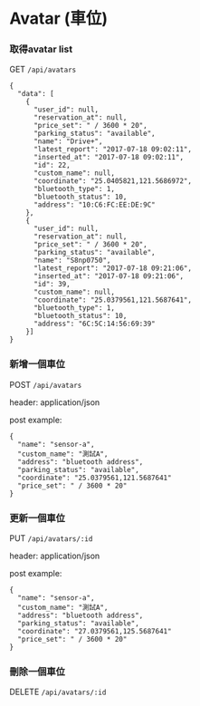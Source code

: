 # Avatar (車位)

### 取得avatar list
GET `/api/avatars`

```
{
  "data": [
    {
      "user_id": null,
      "reservation_at": null,
      "price_set": " / 3600 * 20",
      "parking_status": "available",
      "name": "Drive+",
      "latest_report": "2017-07-18 09:02:11",
      "inserted_at": "2017-07-18 09:02:11",
      "id": 22,
      "custom_name": null,
      "coordinate": "25.0405821,121.5686972",
      "bluetooth_type": 1,
      "bluetooth_status": 10,
      "address": "10:C6:FC:EE:DE:9C"
    },
    {
      "user_id": null,
      "reservation_at": null,
      "price_set": " / 3600 * 20",
      "parking_status": "available",
      "name": "S8np0750",
      "latest_report": "2017-07-18 09:21:06",
      "inserted_at": "2017-07-18 09:21:06",
      "id": 39,
      "custom_name": null,
      "coordinate": "25.0379561,121.5687641",
      "bluetooth_type": 1,
      "bluetooth_status": 10,
      "address": "6C:5C:14:56:69:39"
    }]
}
```

### 新增一個車位
POST `/api/avatars`

header: application/json

post example:
```
{
  "name": "sensor-a",
  "custom_name": "測試A",
  "address": "bluetooth address",
  "parking_status": "available",
  "coordinate": "25.0379561,121.5687641"
  "price_set": " / 3600 * 20"
}
```

### 更新一個車位
PUT `/api/avatars/:id`

header: application/json

post example:
```
{
  "name": "sensor-a",
  "custom_name": "測試A",
  "address": "bluetooth address",
  "parking_status": "available",
  "coordinate": "27.0379561,125.5687641"
  "price_set": " / 3600 * 20"
}
```

### 刪除一個車位
DELETE `/api/avatars/:id`
